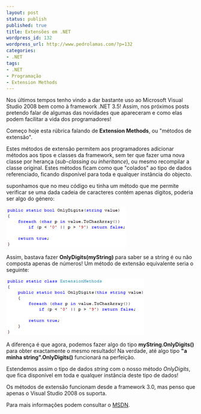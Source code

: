 ```yaml
---
layout: post
status: publish
published: true
title: Extensões em .NET
wordpress_id: 132
wordpress_url: http://www.pedrolamas.com/?p=132
categories:
- .NET
tags:
- .NET
- Programação
- Extension Methods
---
```

Nos últimos tempos tenho vindo a dar bastante uso ao Microsoft Visual Studio 2008 bem como à framework .NET 3.5! Assim, nos próximos posts pretendo falar de algumas das novidades que apareceram e como elas podem facilitar a vida dos programadores!

Começo hoje esta rúbrica falando de **Extension Methods**, ou "métodos de extensão".

Estes métodos de extensão permitem aos programadores adicionar métodos aos tipos e classes da framework, sem ter que fazer uma nova classe por herança (*sub-classing* ou *inheritance*), ou mesmo recompilar a classe original. Estes métodos ficam como que "colados" ao tipo de dados referenciado, ficando disponível para toda e qualquer instância do objecto.

suponhamos que no meu código eu tinha um método que me permite verificar se uma dada cadeia de caracteres contém apenas dígitos, poderia ser algo do género:

![Static Method](/wp-content/uploads/2008/04/extensionmethods01.jpg "Static Method")

Assim, bastava fazer **OnlyDigits(myString)** para saber se a string é ou não composta apenas de números! Um método de extensão equivalente seria o seguinte:

![Extension Method](/wp-content/uploads/2008/04/extensionmethods02.jpg "Extension Method")

A diferença é que agora, podemos fazer algo do tipo **myString.OnlyDigits()** para obter exactamente o mesmo resultado! Na verdade, até algo tipo **"a minha string".OnlyDigits()** funcionará na perfeição.

Estendemos assim o tipo de dados *string* com o nosso método *OnlyDigits*, que fica disponível em toda e qualquer instância deste tipo de dados!

Os métodos de extensão funcionam desde a framework 3.0, mas penso que apenas o Visual Studio 2008 os suporta.

Para mais informações podem consultar o [MSDN](http://msdn2.microsoft.com/en-us/library/bb383977.aspx).
